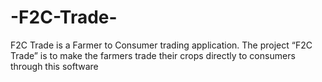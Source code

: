 # -F2C-Trade-
F2C Trade is a Farmer to Consumer trading application. The project “F2C Trade” is to make the farmers trade their  crops directly to consumers through this software
